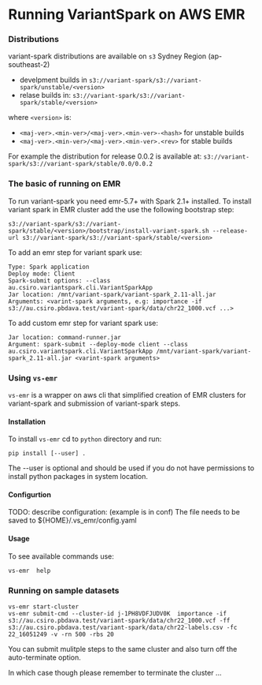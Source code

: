 Running VariantSpark on AWS EMR
================================

### Distributions 

variant-spark distributions are available on `s3` Sydney Region (ap-southeast-2)

- develpment builds in `s3://variant-spark/s3://variant-spark/unstable/<version>`
- relase builds in: `s3://variant-spark/s3://variant-spark/stable/<version>`

where `<version>` is:

- `<maj-ver>.<min-ver>/<maj-ver>.<min-ver>-<hash>` for unstable builds
- `<maj-ver>.<min-ver>/<maj-ver>.<min-ver>.<rev>` for stable builds

For example the distribution for release 0.0.2 is available at:
     `s3://variant-spark/s3://variant-spark/stable/0.0/0.0.2`

### The basic of running on EMR

To run variant-spark you need emr-5.7+ with Spark 2.1+ installed.
To install variant spark in EMR cluster add the use the following bootstrap step:

    s3://variant-spark/s3://variant-spark/stable/<version>/bootstrap/install-variant-spark.sh --release-url s3://variant-spark/s3://variant-spark/stable/<version>
    
  
To add an emr step for variant spark use:

    Type: Spark application  
    Deploy mode: Client
    Spark-submit options: --class au.csiro.variantspark.cli.VariantSparkApp
    Jar location: /mnt/variant-spark/variant-spark_2.11-all.jar
    Arguments: <varint-spark arguments, e.g: importance -if s3://au.csiro.pbdava.test/variant-spark/data/chr22_1000.vcf ...>

To add custom emr step for variant spark use:

    Jar location: command-runner.jar
    Argument: spark-submit --deploy-mode client --class au.csiro.variantspark.cli.VariantSparkApp /mnt/variant-spark/variant-spark_2.11-all.jar <varint-spark arguments>


### Using  `vs-emr`

`vs-emr` is a wrapper on aws cli that simplified creation of EMR clusters for variant-spark and submission of variant-spark steps.


#### Installation

To install `vs-emr` cd to `python` directory and run:

    pip install [--user] . 
    
The --user is optional and should be used if you do not have permissions to install python packages in system location.

#### Configurtion

TODO: describe configuration:
(example is in conf) 
The file needs to be saved to ${HOME}/.vs_emr/config.yaml

#### Usage

To see available commands use:

    vs-emr  help
    
### Running on sample datasets

    vs-emr start-cluster 
    vs-emr submit-cmd --cluster-id j-1PH8VDFJUDV0K  importance -if s3://au.csiro.pbdava.test/variant-spark/data/chr22_1000.vcf -ff s3://au.csiro.pbdava.test/variant-spark/data/chr22-labels.csv -fc 22_16051249 -v -rn 500 -rbs 20

You can submit mulitple steps to the same cluster and also turn off the auto-terminate option.

In which case though please remember to terminate the cluster ... 

